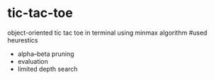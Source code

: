 # tic-tac-toe
object-oriented tic tac toe in terminal using minmax algorithm
#used heurestics
- alpha–beta pruning
- evaluation
- limited depth search

